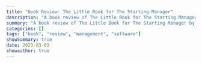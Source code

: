 ```yaml
---
title: "Book Review: The Little Book for The Starting Manager"
description: "A book review of The Little Book for The Starting Manager by Lior Frenkel"
summary: "A book review of The Little Book for The Starting Manager by Lior Frenkel"
categories: []
tags: ["book", "review", "management", "software"]
showSummary: true
date: 2023-03-03
showauthor: true
---
```

